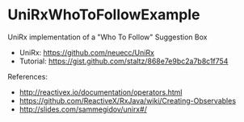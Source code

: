 # UniRxWhoToFollowExample
UniRx implementation of a "Who To Follow" Suggestion Box

* UniRx: https://github.com/neuecc/UniRx
* Tutorial: https://gist.github.com/staltz/868e7e9bc2a7b8c1f754


References:

* http://reactivex.io/documentation/operators.html
* https://github.com/ReactiveX/RxJava/wiki/Creating-Observables
* http://slides.com/sammegidov/unirx#/
